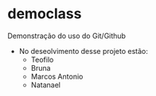 # democlass
Demonstração do uso do Git/Github

- No deseolvimento desse projeto estão:
    - Teofilo
    - Bruna
    - Marcos Antonio
    - Natanael
